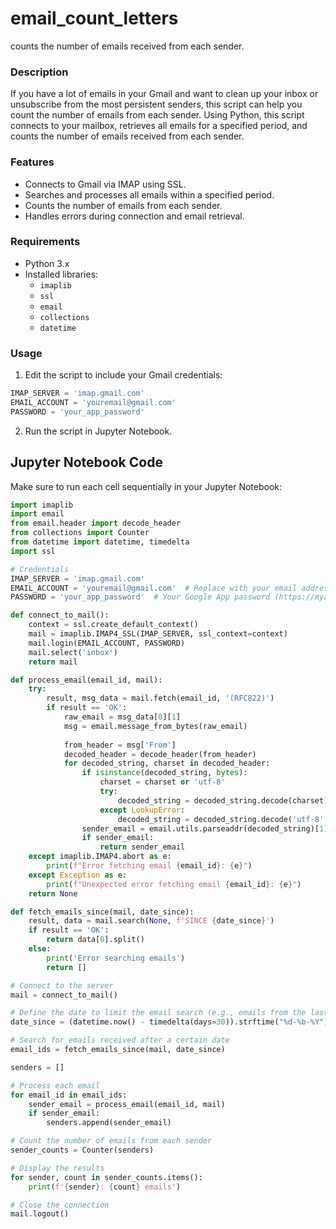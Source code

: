 # email_count_letters
 counts the number of emails received from each sender.

### Description

If you have a lot of emails in your Gmail and want to clean up your inbox or unsubscribe from the most persistent senders, this script can help you count the number of emails from each sender. Using Python, this script connects to your mailbox, retrieves all emails for a specified period, and counts the number of emails received from each sender.

### Features

- Connects to Gmail via IMAP using SSL.
- Searches and processes all emails within a specified period.
- Counts the number of emails from each sender.
- Handles errors during connection and email retrieval.

### Requirements

- Python 3.x
- Installed libraries:
    - `imaplib`
    - `ssl`
    - `email`
    - `collections`
    - `datetime`

### Usage

1. Edit the script to include your Gmail credentials:
```python
IMAP_SERVER = 'imap.gmail.com' 
EMAIL_ACCOUNT = 'youremail@gmail.com' 
PASSWORD = 'your_app_password'
```
2. Run the script in Jupyter Notebook.

## Jupyter Notebook Code

Make sure to run each cell sequentially in your Jupyter Notebook:
```python
import imaplib
import email
from email.header import decode_header
from collections import Counter
from datetime import datetime, timedelta
import ssl

# Credentials
IMAP_SERVER = 'imap.gmail.com'
EMAIL_ACCOUNT = 'youremail@gmail.com'  # Replace with your email address
PASSWORD = 'your_app_password'  # Your Google App password (https://myaccount.google.com/apppasswords)

def connect_to_mail():
    context = ssl.create_default_context()
    mail = imaplib.IMAP4_SSL(IMAP_SERVER, ssl_context=context)
    mail.login(EMAIL_ACCOUNT, PASSWORD)
    mail.select('inbox')
    return mail

def process_email(email_id, mail):
    try:
        result, msg_data = mail.fetch(email_id, '(RFC822)')
        if result == 'OK':
            raw_email = msg_data[0][1]
            msg = email.message_from_bytes(raw_email)
            
            from_header = msg['From']
            decoded_header = decode_header(from_header)
            for decoded_string, charset in decoded_header:
                if isinstance(decoded_string, bytes):
                    charset = charset or 'utf-8'
                    try:
                        decoded_string = decoded_string.decode(charset)
                    except LookupError:
                        decoded_string = decoded_string.decode('utf-8', errors='ignore')
                sender_email = email.utils.parseaddr(decoded_string)[1]
                if sender_email:
                    return sender_email
    except imaplib.IMAP4.abort as e:
        print(f"Error fetching email {email_id}: {e}")
    except Exception as e:
        print(f"Unexpected error fetching email {email_id}: {e}")
    return None

def fetch_emails_since(mail, date_since):
    result, data = mail.search(None, f'SINCE {date_since}')
    if result == 'OK':
        return data[0].split()
    else:
        print('Error searching emails')
        return []

# Connect to the server
mail = connect_to_mail()

# Define the date to limit the email search (e.g., emails from the last month)
date_since = (datetime.now() - timedelta(days=30)).strftime("%d-%b-%Y")

# Search for emails received after a certain date
email_ids = fetch_emails_since(mail, date_since)

senders = []

# Process each email
for email_id in email_ids:
    sender_email = process_email(email_id, mail)
    if sender_email:
        senders.append(sender_email)

# Count the number of emails from each sender
sender_counts = Counter(senders)

# Display the results
for sender, count in sender_counts.items():
    print(f'{sender}: {count} emails')

# Close the connection
mail.logout()

```